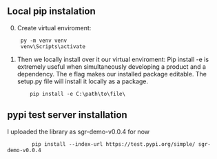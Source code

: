 

## Local pip instalation
0) Create virtual enviroment:

		py -m venv venv
		venv\Scripts\activate
    
 1) Then we locally install over it our virtual enviroment:
Pip install -e is extremely useful when simultaneously developing a product and a dependency. The e flag makes our installed package editable. The setup.py file will install it locally as a package.


    		pip install -e C:\path\to\file\


## pypi test server installation

I uploaded the library as sgr-demo-v0.0.4 for now

    		pip install --index-url https://test.pypi.org/simple/ sgr-demo-v0.0.4
